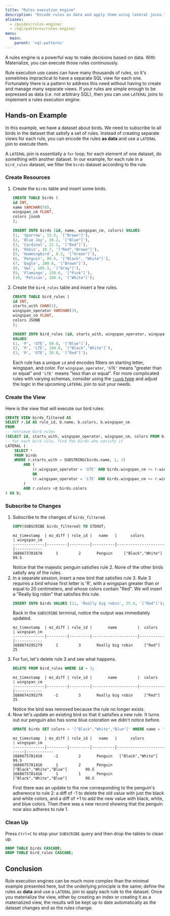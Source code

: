 ```yaml
---
title: "Rules execution engine"
description: "Encode rules as data and apply them using lateral joins."
aliases:
  - /guides/rules-engine/
  - /sql/patterns/rules-engine/
menu:
  main:
    parent: 'sql-patterns'
---
```


A rules engine is a powerful way to make decisions based on data.
With Materialize, you can execute those rules continuously.

Rule execution use cases can have many thousands of rules, so it's sometimes impractical to have a separate SQL view for each one.
Fortunately there is a pattern to address this need without having to create and manage many separate views.
If your rules are simple enough to be expressed as data (i.e. not arbitrary SQL), then you can use `LATERAL` joins to implement a rules execution engine.

## Hands-on Example

In this example, we have a dataset about birds. We need to subscribe to all birds in the dataset that satisfy a set of rules.
Instead of creating separate views for each rule, you can encode the rules **as data** and use a `LATERAL` join to execute them.

A `LATERAL` join is essentially a `for` loop; for each element of one dataset, do something with another dataset.
In our example, for each rule in a `bird_rules` dataset, we filter the `birds` dataset according to the rule.

### Create Resources

1. Create the `birds` table and insert some birds.
    ```sql
    CREATE TABLE birds (
    id INT,
    name VARCHAR(50),
    wingspan_cm FLOAT,
    colors jsonb
    );

    INSERT INTO birds (id, name, wingspan_cm, colors) VALUES
    (1, 'Sparrow', 15.5, '["Brown"]'),
    (2, 'Blue Jay', 20.2, '["Blue"]'),
    (3, 'Cardinal', 22.1, '["Red"]'),
    (4, 'Robin', 18.7, '["Red","Brown"]'),
    (5, 'Hummingbird', 8.2, '["Green"]'),
    (6, 'Penguin', 99.5, '["Black", "White"]'),
    (7, 'Eagle', 200.8, '["Brown"]'),
    (8, 'Owl', 105.3, '["Gray"]'),
    (9, 'Flamingo', 150.6, '["Pink"]'),
    (10, 'Pelican', 180.4, '["White"]');
    ```
1. Create the `bird_rules` table and insert a few rules.
    ```sql
    CREATE TABLE bird_rules (
    id INT,
    starts_with CHAR(1),
    wingspan_operator VARCHAR(3),
    wingspan_cm FLOAT,
    colors JSONB
    );

    INSERT INTO bird_rules (id, starts_with, wingspan_operator, wingspan_cm, colors)
    VALUES
    (1, 'P', 'GTE', 50.0, '["Blue"]'),
    (2, 'P', 'LTE', 100.0, '["Black","White"]'),
    (3, 'R', 'GTE', 20.0, '["Red"]');
    ```
    Each rule has a unique `id` and encodes filters on starting letter, wingspan, and color. For `wingspan_operator`, `'GTE'` means "greater than or equal" and `'LTE'` means "less than or equal". For more complicated rules with varying schemas, consider using the [`jsonb` type](/sql/types/jsonb) and adjust the logic in the upcoming `LATERAL` join to suit your needs.

### Create the View

Here is the view that will execute our bird rules:

```sql
CREATE VIEW birds_filtered AS
SELECT r.id AS rule_id, b.name, b.colors, b.wingspan_cm
FROM
-- retrieve bird rules
(SELECT id, starts_with, wingspan_operator, wingspan_cm, colors FROM bird_rules) AS r,
-- for each bird rule, find the birds who satisfy it
LATERAL (
    SELECT *
    FROM birds
    WHERE r.starts_with = SUBSTRING(birds.name, 1, 1)
        AND (
            (r.wingspan_operator = 'GTE' AND birds.wingspan_cm >= r.wingspan_cm)
            OR
            (r.wingspan_operator = 'LTE' AND birds.wingspan_cm <= r.wingspan_cm)
        )
        AND r.colors <@ birds.colors
) AS b;
```

### Subscribe to Changes

1. Subscribe to the changes of `birds_filtered`.
    ```sql
    COPY(SUBSCRIBE birds_filtered) TO STDOUT;
    ```
    ```nofmt
    mz_timestamp  | mz_diff | rule_id |   name   |      colors         | wingspan_cm
    --------------|---------|---------|----------|---------------------|------------
    1688673701670      1         2       Penguin     ["Black","White"]       99.5
    ```
    Notice that the majestic penguin satisfies rule 2. None of the other birds satisfy any of the rules.
1. In a separate session, insert a new bird that satisfies rule 3. Rule 3 requires a bird whose first letter is 'R', with a wingspan greater than or equal to 20 centimeters, and whose colors contain "Red". We will insert a "Really big robin" that satisfies this rule.
    ```sql
    INSERT INTO birds VALUES (11, 'Really big robin', 25.0, '["Red"]');
    ```
    Back in the `SUBSCRIBE` terminal, notice the output was immediately updated.
    ```nofmt
    mz_timestamp  | mz_diff | rule_id |       name         |  colors   | wingspan_cm
    --------------|---------|---------|--------------------|-----------|------------
    1688674195279      1         3       Really big robin     ["Red"]        25
    ```
1. For fun, let's delete rule 3 and see what happens.
    ```sql
    DELETE FROM bird_rules WHERE id = 3;
    ```
    ```nofmt
    mz_timestamp  | mz_diff | rule_id |       name         |  colors   | wingspan_cm
    --------------|---------|---------|--------------------|-----------|------------
    1688674195279     -1         3       Really big robin     ["Red"]        25
    ```
    Notice the bird was removed because the rule no longer exists.
1. Now let's update an existing bird so that it satisfies a new rule. It turns out our penguin also has some blue coloration we didn't notice before.
    ```sql
    UPDATE birds SET colors = '["Black","White","Blue"]' WHERE name = 'Penguin';
    ```
    ```nofmt
    mz_timestamp  | mz_diff | rule_id |   name   |      colors              | wingspan_cm
    --------------|---------|---------|----------|--------------------------|------------
    1688675781416     -1         2       Penguin   ["Black","White"]               99.5
    1688675781416      1         2       Penguin   ["Black","White","Blue"]        99.5
    1688675781416      1         1       Penguin   ["Black","White","Blue"]        99.5
    ```
    First there was an update to the row corresponding to the penguin's adherence to rule 2: a diff of -1 to delete the old value with just the black and white colors, and a diff of +1 to add the new value with black, white, and blue colors. Then there was a new record showing that the penguin now also adheres to rule 1.

### Clean Up

Press `Ctrl+C` to stop your `SUBSCRIBE` query and then drop the tables to clean up.

```sql
DROP TABLE birds CASCADE;
DROP TABLE bird_rules CASCADE;
```

## Conclusion

Rule execution engines can be much more complex than the minimal example presented here, but the underlying principle is the same; define the rules as **data** and use a `LATERAL` join to apply each rule to the dataset. Once you materialize the view, either by creating an index or creating it as a materialized view, the results will be kept up to date automatically as the dataset changes and as the rules change.
